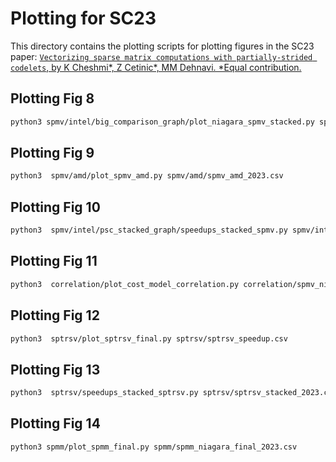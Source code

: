# Plotting for SC23
This directory contains the plotting scripts for 
plotting figures in the SC23 paper:
[`Vectorizing sparse matrix computations with partially-strided codelets`,
by K Cheshmi*, Z Cetinic*, MM Dehnavi. *Equal contribution.](http://www.paramathic.com/wp-content/uploads/2023/02/PSC.pdf)


## Plotting Fig 8

```bash
python3 spmv/intel/big_comparison_graph/plot_niagara_spmv_stacked.py spmv/intel/big_comparison_graph/spmv_niagara_2023.csv spmv/intel/big_comparison_graph/ellpack_spmv_niagara_2023.csv spmv/intel/big_comparison_graph/RPW_spmv_niagara_2023.csv
```

## Plotting Fig 9

```bash
python3  spmv/amd/plot_spmv_amd.py spmv/amd/spmv_amd_2023.csv
```

## Plotting Fig 10

```bash
python3  spmv/intel/psc_stacked_graph/speedups_stacked_spmv.py spmv/intel/psc_stacked_graph/spmv_stacked_niagra_2023.csv
```


## Plotting Fig 11

```bash
python3  correlation/plot_cost_model_correlation.py correlation/spmv_niagra_correlation_2023.csv correlation/spmv_amd_correlation_2023.csv

```

## Plotting Fig 12

```bash
python3  sptrsv/plot_sptrsv_final.py sptrsv/sptrsv_speedup.csv
```

## Plotting Fig 13

```bash
python3  sptrsv/speedups_stacked_sptrsv.py sptrsv/sptrsv_stacked_2023.csv

```

## Plotting Fig 14

```bash
python3 spmm/plot_spmm_final.py spmm/spmm_niagara_final_2023.csv 
```

